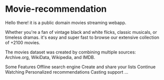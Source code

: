 # Movie-recommendation
Hello there!
it is a public domain movies streaming webapp.



Whether you're a fan of vintage black and white flicks, classic musicals, or timeless dramas. it's easy and super fast to browse our extensive collection of +2100 movies.

The movies dataset was created by combining multiple sources: Archive.org, WikiData, Wikipedia, and IMDB.

Some Features
Offline search engine
Create and share your lists
Continue Watching
Personalized recommendations
Casting support
...
